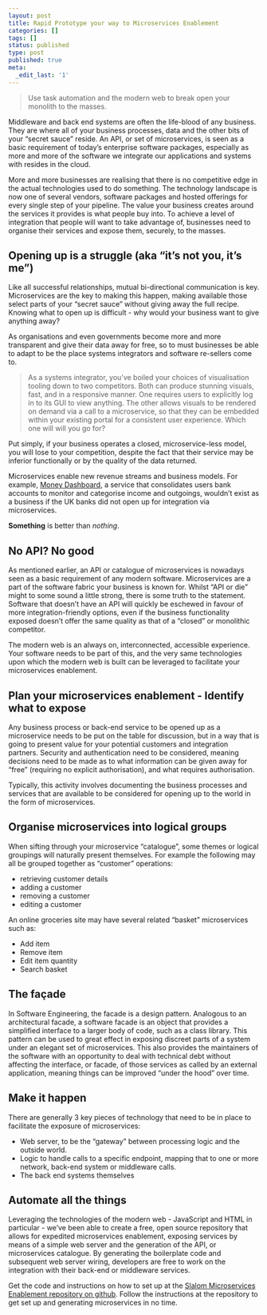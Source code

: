 ```yaml
---
layout: post
title: Rapid Prototype your way to Microservices Enablement
categories: []
tags: []
status: published
type: post
published: true
meta:
  _edit_last: '1'
---
```


> Use task automation and the modern web to break open your monolith to the masses.

Middleware and back end systems are often the life-blood of any business. They are where all of your business processes, data and the other bits of your “secret sauce” reside. An API, or set of microservices, is seen as a basic requirement of today’s enterprise software packages, especially as more and more of the software we integrate our applications and systems with resides in the cloud.

More and more businesses are realising that there is no competitive edge in the actual technologies used to do something. The technology landscape is now one of several vendors, software packages and hosted offerings for every single step of your pipeline. The value your business creates around the services it provides is what people buy into. To achieve a level of integration that people will want to take advantage of, businesses need to organise their services and expose them, securely, to the masses.

## Opening up is a struggle (aka “it’s not you, it’s me”)

Like all successful relationships, mutual bi-directional communication is key. Microservices are the key to making this happen, making available those select parts of your “secret sauce” without giving away the full recipe. Knowing what to open up is difficult - why would your business want to give anything away?

As organisations and even governments become more and more transparent and give their data away for free, so to must businesses be able to adapt to be the place systems integrators and software re-sellers come to.

> As a systems integrator, you’ve boiled your choices of visualisation tooling down to two competitors. Both can produce stunning visuals, fast, and in a responsive manner. One requires users to explicitly log in to its GUI to view anything. The other allows visuals to be rendered on demand via a call to a microservice, so that they can be embedded within your existing portal for a consistent user experience. Which one will will you go for?

Put simply, if your business operates a closed, microservice-less model, you will lose to your competition, despite the fact that their service may be inferior functionally or by the quality of the data returned.

Microservices enable new revenue streams and business models. For example, [Money Dashboard](https://moneydashboard.com), a service that consolidates users bank accounts to monitor and categorise income and outgoings, wouldn’t exist as a business if the UK banks did not open up for integration via microservices.

**Something** is better than *nothing*.

## No API? No good

As mentioned earlier, an API or catalogue of microservices is nowadays seen as a basic requirement of any modern software. Microservices are a part of the software fabric your business is known for. Whilst “API or die” might to some sound a little strong, there is some truth to the statement. Software that doesn’t have an API will quickly be eschewed in favour of more integration-friendly options, even if the business functionality exposed doesn’t offer the same quality as that of a “closed” or monolithic competitor.

The modern web is an always on, interconnected, accessible experience. Your software needs to be part of this, and the very same technologies upon which the modern web is built can be leveraged to facilitate your microservices enablement.

## Plan your microservices enablement - Identify what to expose

Any business process or back-end service to be opened up as a microservice needs to be put on the table for discussion, but in a way that is going to present value for your potential customers and integration partners. Security and authentication need to be considered, meaning decisions need to be made as to what information can be given away for “free” (requiring no explicit authorisation), and what requires authorisation.

Typically, this activity involves documenting the business processes and services that are available to be considered for opening up to the world in the form of microservices.

## Organise microservices into logical groups

When sifting through your microservice “catalogue”, some themes or logical groupings will naturally present themselves. For example the following may all be grouped together as “customer” operations:
* retrieving customer details
* adding a customer
* removing a customer
* editing a customer

An online groceries site may have several related “basket” microservices such as:
* Add item
* Remove item
* Edit item quantity
* Search basket

## The façade

In Software Engineering, the facade is a design pattern. Analogous to an architectural facade, a software facade is an object that provides a simplified interface to a larger body of code, such as a class library. This pattern can be used to great effect in exposing discreet parts of a system under an elegant set of microservices. This also provides the maintainers of the software with an opportunity to deal with technical debt without affecting the interface, or facade, of those services as called by an external application, meaning things can be improved “under the hood” over time.

## Make it happen

There are generally 3 key pieces of technology that need to be in place to facilitate the exposure of microservices:
* Web server, to be the “gateway” between processing logic and the outside world.
* Logic to handle calls to a specific endpoint, mapping that to one or more network, back-end system or middleware calls.
* The back end systems themselves

## Automate all the things

Leveraging the technologies of the modern web - JavaScript and HTML in particular - we’ve been able to create a free, open source repository that allows for expedited microservices enablement, exposing services by means of a simple web server and the generation of the API, or microservices catalogue. By generating the boilerplate code and subsequent web server wiring, developers are free to work on the integration with their back-end or middleware services.

Get the code and instructions on how to set up at the [Slalom Microservices Enablement repository on github](https://github.com/aaronallport/generator-microservice-catalog). Follow the instructions at the repository to get set up and generating microservices in no time.
